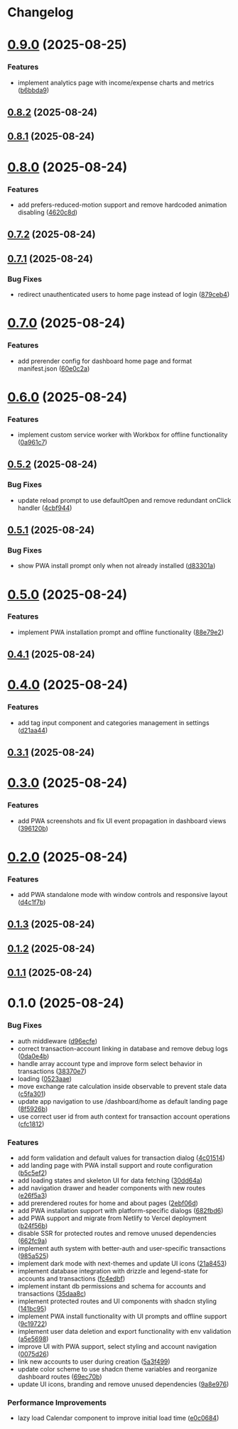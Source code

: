 # Changelog

# [0.9.0](https://github.com/FatahChan/finflow/compare/0.8.2...0.9.0) (2025-08-25)


### Features

* implement analytics page with income/expense charts and metrics ([b6bbda9](https://github.com/FatahChan/finflow/commit/b6bbda94fef140133681284d7b3640a575cfb854))

## [0.8.2](https://github.com/FatahChan/finflow/compare/0.8.1...0.8.2) (2025-08-24)

## [0.8.1](https://github.com/FatahChan/finflow/compare/0.8.0...0.8.1) (2025-08-24)

# [0.8.0](https://github.com/FatahChan/finflow/compare/0.7.2...0.8.0) (2025-08-24)


### Features

* add prefers-reduced-motion support and remove hardcoded animation disabling ([4620c8d](https://github.com/FatahChan/finflow/commit/4620c8d837aa89c2bcfe845d1c723d615aa3ef03))

## [0.7.2](https://github.com/FatahChan/finflow/compare/0.7.1...0.7.2) (2025-08-24)

## [0.7.1](https://github.com/FatahChan/finflow/compare/0.7.0...0.7.1) (2025-08-24)


### Bug Fixes

* redirect unauthenticated users to home page instead of login ([879ceb4](https://github.com/FatahChan/finflow/commit/879ceb4dbf9104dfcb0bfb9bfc2897b3afbdf911))

# [0.7.0](https://github.com/FatahChan/finflow/compare/0.6.0...0.7.0) (2025-08-24)


### Features

* add prerender config for dashboard home page and format manifest.json ([60e0c2a](https://github.com/FatahChan/finflow/commit/60e0c2ac158406cee5e3c8fa6142396ce5698601))

# [0.6.0](https://github.com/FatahChan/finflow/compare/0.5.2...0.6.0) (2025-08-24)


### Features

* implement custom service worker with Workbox for offline functionality ([0a961c7](https://github.com/FatahChan/finflow/commit/0a961c7a610dde4efff359ddd6b655a3722a20b6))

## [0.5.2](https://github.com/FatahChan/finflow/compare/0.5.1...0.5.2) (2025-08-24)


### Bug Fixes

* update reload prompt to use defaultOpen and remove redundant onClick handler ([4cbf944](https://github.com/FatahChan/finflow/commit/4cbf9440a401e9235d11bb9c61425ec738452cc3))

## [0.5.1](https://github.com/FatahChan/finflow/compare/0.5.0...0.5.1) (2025-08-24)


### Bug Fixes

* show PWA install prompt only when not already installed ([d83301a](https://github.com/FatahChan/finflow/commit/d83301ad4dbe9a2143320e172f47b0f856588346))

# [0.5.0](https://github.com/FatahChan/finflow/compare/0.4.1...0.5.0) (2025-08-24)


### Features

* implement PWA installation prompt and offline functionality ([88e79e2](https://github.com/FatahChan/finflow/commit/88e79e2a4ee97c7f4f2c6e5454622238fb1fa1fc))

## [0.4.1](https://github.com/FatahChan/finflow/compare/0.4.0...0.4.1) (2025-08-24)

# [0.4.0](https://github.com/FatahChan/finflow/compare/0.3.1...0.4.0) (2025-08-24)


### Features

* add tag input component and categories management in settings ([d21aa44](https://github.com/FatahChan/finflow/commit/d21aa447d3c52923162f2865a031d9f2a3600543))

## [0.3.1](https://github.com/FatahChan/finflow/compare/0.3.0...0.3.1) (2025-08-24)

# [0.3.0](https://github.com/FatahChan/finflow/compare/0.2.0...0.3.0) (2025-08-24)


### Features

* add PWA screenshots and fix UI event propagation in dashboard views ([396120b](https://github.com/FatahChan/finflow/commit/396120bc7084fb7a25b074a6d4c662c672e248e0))

# [0.2.0](https://github.com/FatahChan/finflow/compare/0.1.3...0.2.0) (2025-08-24)


### Features

* add PWA standalone mode with window controls and responsive layout ([d4c1f7b](https://github.com/FatahChan/finflow/commit/d4c1f7b7e52aa0dc0689d21a8a202d8c472a0e74))

## [0.1.3](https://github.com/FatahChan/finflow/compare/0.1.2...0.1.3) (2025-08-24)

## [0.1.2](https://github.com/FatahChan/finflow/compare/0.1.0...0.1.2) (2025-08-24)

## [0.1.1](https://github.com/FatahChan/finflow/compare/0.1.0...0.1.1) (2025-08-24)

# 0.1.0 (2025-08-24)


### Bug Fixes

* auth middleware ([d96ecfe](https://github.com/FatahChan/finflow/commit/d96ecfe73b8a74ce64ec4466e9b6c09c979b407a))
* correct transaction-account linking in database and remove debug logs ([0da0e4b](https://github.com/FatahChan/finflow/commit/0da0e4bcffa63ba5fe51a1514425da9e14f548a3))
* handle array account type and improve form select behavior in transactions ([38370e7](https://github.com/FatahChan/finflow/commit/38370e7abe7edae06dcd54ba2916019b413d6085))
* loading ([0523aae](https://github.com/FatahChan/finflow/commit/0523aae25d3734ff2377e50113fc7a9239f350e7))
* move exchange rate calculation inside observable to prevent stale data ([c5fa301](https://github.com/FatahChan/finflow/commit/c5fa3014bd0b35092dbc371f1ed69adb99a60116))
* update app navigation to use /dashboard/home as default landing page ([8f5926b](https://github.com/FatahChan/finflow/commit/8f5926b62f2a94337c3e511f6f63f31ae96dabf0))
* use correct user id from auth context for transaction account operations ([cfc1812](https://github.com/FatahChan/finflow/commit/cfc18127e89dc75ea0d22d8557af8531d90d4d86))


### Features

* add form validation and default values for transaction dialog ([4c01514](https://github.com/FatahChan/finflow/commit/4c0151435bc0735b35a7df8c397fafa8dc36cab2))
* add landing page with PWA install support and route configuration ([b5c5ef2](https://github.com/FatahChan/finflow/commit/b5c5ef245616eaa03f254a7a9a8168e187726d68))
* add loading states and skeleton UI for data fetching ([30dd64a](https://github.com/FatahChan/finflow/commit/30dd64a0b4708a2c9ca21d3fa22701ecab19bcf6))
* add navigation drawer and header components with new routes ([e26f5a3](https://github.com/FatahChan/finflow/commit/e26f5a367173600e5587bc66168559dc36deded8))
* add prerendered routes for home and about pages ([2ebf06d](https://github.com/FatahChan/finflow/commit/2ebf06dfe7cba949dfa12b7356975bfb5a0b6b23))
* add PWA installation support with platform-specific dialogs ([682fbd6](https://github.com/FatahChan/finflow/commit/682fbd637525d5fb45fa9ca0af500417f3c3d733))
* add PWA support and migrate from Netlify to Vercel deployment ([b24f56b](https://github.com/FatahChan/finflow/commit/b24f56bffdf168ec20640c811db8c9adf395e864))
* disable SSR for protected routes and remove unused dependencies ([662fc9a](https://github.com/FatahChan/finflow/commit/662fc9ae713efe5195311eee10f4308ce6492cc5))
* implement auth system with better-auth and user-specific transactions ([985a525](https://github.com/FatahChan/finflow/commit/985a5259dc6c098b31d12436f16021d962032940))
* implement dark mode with next-themes and update UI icons ([21a8453](https://github.com/FatahChan/finflow/commit/21a845301d16f3d4229bba9099a72f8634715849))
* implement database integration with drizzle and legend-state for accounts and transactions ([fc4edbf](https://github.com/FatahChan/finflow/commit/fc4edbf9f93bdc56b58156daa133c31ce4877f07))
* implement instant db permissions and schema for accounts and transactions ([35daa8c](https://github.com/FatahChan/finflow/commit/35daa8c3e3145b88bf59bc24836e2e781246050e))
* implement protected routes and UI components with shadcn styling ([141bc95](https://github.com/FatahChan/finflow/commit/141bc95cdc579fc5ab17f2c912c5e430713ba4b5))
* implement PWA install functionality with UI prompts and offline support ([9c19722](https://github.com/FatahChan/finflow/commit/9c19722f33cb3483ef496c8b7d7298093a17b4e1))
* implement user data deletion and export functionality with env validation ([a5e5698](https://github.com/FatahChan/finflow/commit/a5e5698b92863aa5db73f045049ffea68ced2597))
* improve UI with PWA support, select styling and account navigation ([0075d26](https://github.com/FatahChan/finflow/commit/0075d26611f0db20d248c35ced375ab290d1db8d))
* link new accounts to user during creation ([5a3f499](https://github.com/FatahChan/finflow/commit/5a3f499afab1294b29ef102cbe591421e1644fbd))
* update color scheme to use shadcn theme variables and reorganize dashboard routes ([69ec70b](https://github.com/FatahChan/finflow/commit/69ec70b46818561c534861e16b7c497d5c20267f))
* update UI icons, branding and remove unused dependencies ([9a8e976](https://github.com/FatahChan/finflow/commit/9a8e97620a045dafcb2fc02e0ef4ffe717025086))


### Performance Improvements

* lazy load Calendar component to improve initial load time ([e0c0684](https://github.com/FatahChan/finflow/commit/e0c068460e934b69281606c169878e9ffd01df5d))
